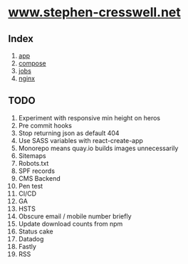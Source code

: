 # www.stephen-cresswell.net

## Index
1. [app](app)
1. [compose](compose)
1. [jobs](jobs)
1. [nginx](nginx)

## TODO
1. Experiment with responsive min height on heros
1. Pre commit hooks
1. Stop returning json as default 404
1. Use SASS variables with react-create-app
1. Monorepo means quay.io builds images unnecessarily
1. Sitemaps
1. Robots.txt
1. SPF records
1. CMS Backend
1. Pen test
1. CI/CD
1. GA
1. HSTS
1. Obscure email / mobile number briefly
1. Update download counts from npm
1. Status cake
1. Datadog
1. Fastly
1. RSS
